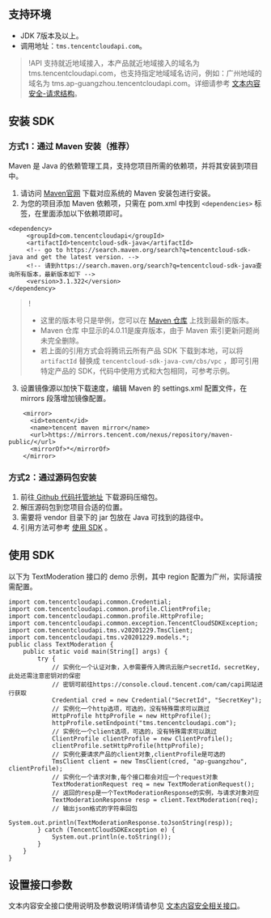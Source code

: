 ## 支持环境
- JDK 7版本及以上。
- 调用地址：`tms.tencentcloudapi.com`。
>!API 支持就近地域接入，本产品就近地域接入的域名为 tms.tencentcloudapi.com，也支持指定地域域名访问，例如：广州地域的域名为 tms.ap-guangzhou.tencentcloudapi.com。详细请参考 [文本内容安全-请求结构](https://cloud.tencent.com/document/product/1124/51863)。
>

## 安装 SDK
### 方式1：通过 Maven 安装（推荐）
Maven 是 Java 的依赖管理工具，支持您项目所需的依赖项，并将其安装到项目中。
1. 请访问 [Maven官网](https://maven.apache.org/) 下载对应系统的 Maven 安装包进行安装。
2. 为您的项目添加 Maven 依赖项，只需在 pom.xml 中找到 `<dependencies>` 标签，在里面添加以下依赖项即可。
```
<dependency>
     <groupId>com.tencentcloudapi</groupId>
     <artifactId>tencentcloud-sdk-java</artifactId>
     <!-- go to https://search.maven.org/search?q=tencentcloud-sdk-java and get the latest version. -->
     <!-- 请到https://search.maven.org/search?q=tencentcloud-sdk-java查询所有版本，最新版本如下 -->
     <version>3.1.322</version>
</dependency>
```
>!
>- 这里的版本号只是举例，您可以在 [Maven 仓库](https://search.maven.org/search?q=tencentcloud-sdk-java) 上找到最新的版本。
>- Maven 仓库 中显示的4.0.11是废弃版本，由于 Maven 索引更新问题尚未完全删除。
>- 若上面的引用方式会将腾讯云所有产品 SDK 下载到本地，可以将 `artifactId` 替换成 `tencentcloud-sdk-java-cvm/cbs/vpc` ，即可引用特定产品的 SDK，代码中使用方式和大包相同，可参考示例。
>
3.  设置镜像源以加快下载速度，编辑 Maven 的 settings.xml 配置文件，在 mirrors 段落增加镜像配置。
```
    <mirror>
      <id>tencent</id>
      <name>tencent maven mirror</name>
      <url>https://mirrors.tencent.com/nexus/repository/maven-public/</url>
      <mirrorOf>*</mirrorOf>
    </mirror>
```

### 方式2：通过源码包安装
1.  前往[ Github 代码托管地址](https://github.com/tencentcloud/tencentcloud-sdk-java) 下载源码压缩包。
2.  解压源码包到您项目合适的位置。
3.  需要将 vendor 目录下的 jar 包放在 Java 可找到的路径中。
4.  引用方法可参考 [使用 SDK](#SDK) 。

## 使用 SDK[](id:SDK)
以下为 TextModeration 接口的 demo 示例，其中 region 配置为广州，实际请按需配置。
```
import com.tencentcloudapi.common.Credential;
import com.tencentcloudapi.common.profile.ClientProfile;
import com.tencentcloudapi.common.profile.HttpProfile;
import com.tencentcloudapi.common.exception.TencentCloudSDKException;
import com.tencentcloudapi.tms.v20201229.TmsClient;
import com.tencentcloudapi.tms.v20201229.models.*;
public class TextModeration {
	public static void main(String[] args) {
		try {
			// 实例化一个认证对象，入参需要传入腾讯云账户secretId，secretKey,此处还需注意密钥对的保密 
			// 密钥可前往https://console.cloud.tencent.com/cam/capi网站进行获取 
			Credential cred = new Credential("SecretId", "SecretKey");
			// 实例化一个http选项，可选的，没有特殊需求可以跳过 
			HttpProfile httpProfile = new HttpProfile();
			httpProfile.setEndpoint("tms.tencentcloudapi.com");
			// 实例化一个client选项，可选的，没有特殊需求可以跳过 
			ClientProfile clientProfile = new ClientProfile();
			clientProfile.setHttpProfile(httpProfile);
			// 实例化要请求产品的client对象,clientProfile是可选的 
			TmsClient client = new TmsClient(cred, "ap-guangzhou", clientProfile);
			// 实例化一个请求对象,每个接口都会对应一个request对象 
			TextModerationRequest req = new TextModerationRequest();
			// 返回的resp是一个TextModerationResponse的实例，与请求对象对应 
			TextModerationResponse resp = client.TextModeration(req);
			// 输出json格式的字符串回包 
			System.out.println(TextModerationResponse.toJsonString(resp));
		} catch (TencentCloudSDKException e) {
			System.out.println(e.toString());
		}
	}
}
```

## 设置接口参数
文本内容安全接口使用说明及参数说明详情请参见 [文本内容安全相关接口](https://cloud.tencent.com/document/product/1124/51860)。
